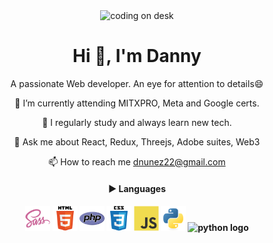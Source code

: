 <div id="header" align="center">
<img src="https://camo.githubusercontent.com/5ddf73ad3a205111cf8c686f687fc216c2946a75005718c8da5b837ad9de78c9/68747470733a2f2f7468756d62732e6766796361742e636f6d2f4576696c4e657874446576696c666973682d736d616c6c2e676966" alt="coding on desk" style="width:50%;height:50%;">
<h1>Hi 👋, I'm Danny</h1>
  
A passionate Web developer. An eye for attention to details😄


🔭 I’m currently attending MITXPRO, Meta and Google certs.

📝 I regularly study and always learn new tech.

💬 Ask me about React, Redux, Threejs, Adobe suites, Web3

📫 How to reach me dnunez22@gmail.com

  <p><h4>▶ Languages<h4></p>
<img src="https://raw.githubusercontent.com/devicons/devicon/master/icons/sass/sass-original.svg" alt="sass logo" style="width:40px;height:40px;">
<img src="https://raw.githubusercontent.com/devicons/devicon/master/icons/html5/html5-original-wordmark.svg" alt="html 5 logo" style="width:40px;height:40px;">
<img src="https://raw.githubusercontent.com/devicons/devicon/master/icons/php/php-original.svg" alt="html 5 logo" style="width:40px;height:40px;">
<img src="https://raw.githubusercontent.com/devicons/devicon/master/icons/css3/css3-original-wordmark.svg" alt="html 5 logo" style="width:40px;height:40px;">
<img src="https://raw.githubusercontent.com/devicons/devicon/master/icons/javascript/javascript-original.svg" alt="html 5 logo" style="width:40px;height:40px;">
<img src="https://raw.githubusercontent.com/devicons/devicon/master/icons/python/python-original.svg" alt="python logo" style="width:40px;height:40px;">
<img src="https://docs.soliditylang.org/en/v0.8.17/_static/logo.svg" alt="python logo" style="width:40px;height:40px;">

</div>
